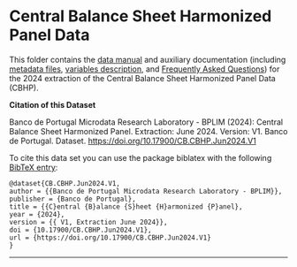 # Central Balance Sheet Harmonized Panel Data


 This folder contains the [data manual](https://github.com/BPLIM/Manuals/tree/master/Data/CBHP/JUN24/CBHP_manual_JUN2024.pdf) and auxiliary documentation (including [metadata files](https://github.com/BPLIM/Manuals/tree/master/Data/CBHP/JUN24/aux_files/metafiles), [variables description](https://github.com/BPLIM/Manuals/tree/master/Data/CBHP/JUN24/aux_files/variables_description), and [Frequently Asked Questions](https://github.com/BPLIM/Manuals/tree/master/Data/CBHP/JUN24/aux_files/faq/CBHP_faq.md)) for the 2024 extraction of the Central Balance Sheet Harmonized Panel Data (CBHP).


**Citation of this Dataset**

Banco de Portugal Microdata Research Laboratory - BPLIM (2024): Central Balance Sheet Harmonized Panel. Extraction: June 2024. Version: V1. Banco de Portugal. Dataset. https://doi.org/10.17900/CB.CBHP.Jun2024.V1


To cite this data set you can use the package biblatex with the following [BibTeX entry](https://github.com/BPLIM/Manuals/tree/master/Data/CBHP/JUN24/aux_files/bibtex/CBHP.bib):

```
@dataset{CB.CBHP.Jun2024.V1,
author = {{Banco de Portugal Microdata Research Laboratory - BPLIM}},
publisher = {Banco de Portugal},
title = {{C}entral {B}alance {S}heet {H}armonized {P}anel},
year = {2024},
version = {{ V1, Extraction June 2024}},
doi = {10.17900/CB.CBHP.Jun2024.V1},
url = {https://doi.org/10.17900/CB.CBHP.Jun2024.V1}
}
```

----------------------------------------------------------------------------------------------------------------------------------------------
